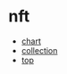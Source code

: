 # nft

- [chart](/bot/reference/discord/nft/chart)
- [collection](/bot/reference/discord/nft/collection)
- [top](/bot/reference/discord/nft/top)
